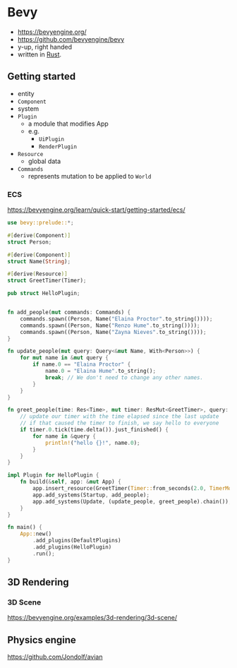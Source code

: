 # Bevy

- https://bevyengine.org/
- https://github.com/bevyengine/bevy
- y-up, right handed
- written in [Rust](rust.md).

## Getting started

- entity
- `Component`
- system
- `Plugin`
    - a module that modifies App
    - e.g.
        - `UiPlugin`
        - `RenderPlugin`
- `Resource`
    - global data
- `Commands`
    - represents mutation to be applied to `World`

### ECS

https://bevyengine.org/learn/quick-start/getting-started/ecs/

```rust
use bevy::prelude::*;

#[derive(Component)]
struct Person;

#[derive(Component)]
struct Name(String);

#[derive(Resource)]
struct GreetTimer(Timer);

pub struct HelloPlugin;


fn add_people(mut commands: Commands) {
    commands.spawn((Person, Name("Elaina Proctor".to_string())));
    commands.spawn((Person, Name("Renzo Hume".to_string())));
    commands.spawn((Person, Name("Zayna Nieves".to_string())));
}

fn update_people(mut query: Query<&mut Name, With<Person>>) {
    for mut name in &mut query {
        if name.0 == "Elaina Proctor" {
            name.0 = "Elaina Hume".to_string();
            break; // We don't need to change any other names.
        }
    }
}

fn greet_people(time: Res<Time>, mut timer: ResMut<GreetTimer>, query: Query<&Name, With<Person>>) {
    // update our timer with the time elapsed since the last update
    // if that caused the timer to finish, we say hello to everyone
    if timer.0.tick(time.delta()).just_finished() {
        for name in &query {
            println!("hello {}!", name.0);
        }
    }
}

impl Plugin for HelloPlugin {
    fn build(&self, app: &mut App) {
        app.insert_resource(GreetTimer(Timer::from_seconds(2.0, TimerMode::Repeating)));
        app.add_systems(Startup, add_people);
        app.add_systems(Update, (update_people, greet_people).chain());
    }
}

fn main() {
    App::new()
        .add_plugins(DefaultPlugins)
        .add_plugins(HelloPlugin)
        .run();
}

```

## 3D Rendering

### 3D Scene

https://bevyengine.org/examples/3d-rendering/3d-scene/

## Physics engine

https://github.com/Jondolf/avian
